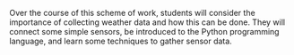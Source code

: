 Over the course of this scheme of work, students will consider the importance of collecting weather data and how this can be done. They will connect some simple sensors, be introduced to the Python programming language, and learn some techniques to gather sensor data.
